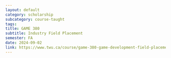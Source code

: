 ```yaml
---
layout: default
category: scholarship
subcategory: course-taught
tags:
title: GAME 380
subtitle: Industry Field Placement
semester: FA
date: 2024-09-02
link: https://www.twu.ca/course/game-380-game-development-field-placement-2024-2025
---
```

